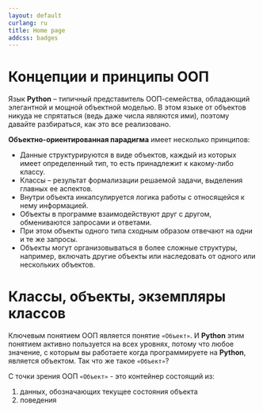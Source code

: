 ```yaml
---
layout: default
curlang: ru
title: Home page
addcss: badges
---
```


# Концепции и принципы ООП
Язык **Python** – типичный представитель ООП-семейства, обладающий элегантной и мощной объектной моделью. В этом языке от объектов никуда не спрятаться (ведь даже числа являются ими), поэтому давайте разбираться, как это все реализовано.

**Объектно-ориентированная парадигма** имеет несколько принципов:
* Данные структурируются в виде объектов, каждый из которых имеет определенный тип, то есть принадлежит к какому-либо классу.
* Классы – результат формализации решаемой задачи, выделения главных ее аспектов.
* Внутри объекта инкапсулируется логика работы с относящейся к нему информацией.
* Объекты в программе взаимодействуют друг с другом, обмениваются запросами и ответами.
* При этом объекты одного типа сходным образом отвечают на одни и те же запросы.
* Объекты могут организовываться в более сложные структуры, например, включать другие объекты или наследовать от одного или нескольких объектов.


# Классы, объекты, экземпляры классов
Ключевым понятием ООП является понятие `«Объект»`. И **Python** этим понятием активно пользуется на всех уровнях, потому что любое значение, с которым вы работаете когда программируете на **Python**, является объектом. Так что же такое `«Объект»`?

С точки зрения ООП `«Объект»` - это контейнер состоящий из:
1. данных, обозначающих текущее состояния объекта
2. поведения
